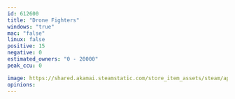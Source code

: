 ```yaml
---
id: 612600
title: "Drone Fighters"
windows: "true"
mac: "false"
linux: false
positive: 15
negative: 0
estimated_owners: "0 - 20000"
peak_ccu: 0

image: https://shared.akamai.steamstatic.com/store_item_assets/steam/apps/612600/header.jpg?t=1498773663
opinions:
---
```

